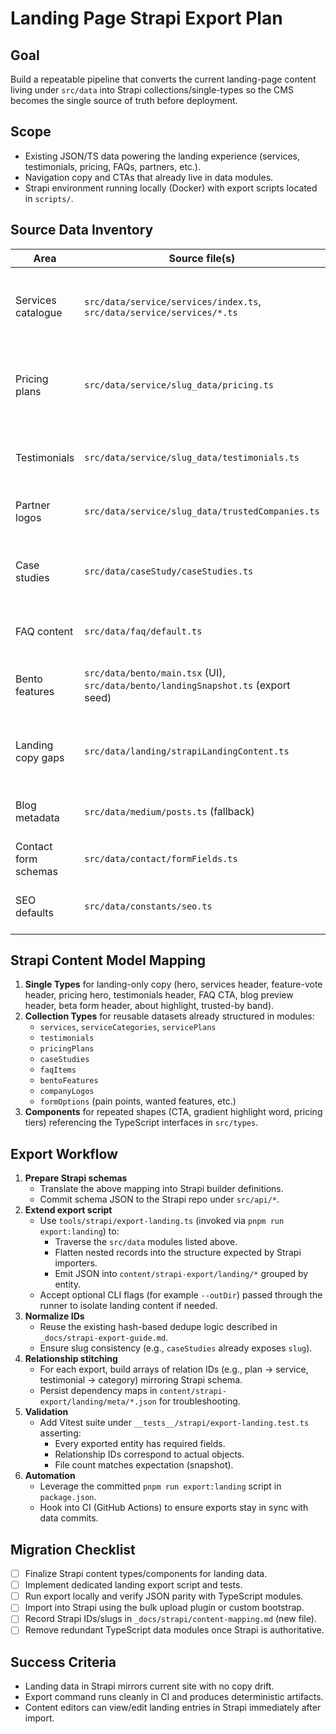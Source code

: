 # Landing Page Strapi Export Plan

## Goal
Build a repeatable pipeline that converts the current landing-page content living under `src/data` into Strapi collections/single-types so the CMS becomes the single source of truth before deployment.

## Scope
- Existing JSON/TS data powering the landing experience (services, testimonials, pricing, FAQs, partners, etc.).
- Navigation copy and CTAs that already live in data modules.
- Strapi environment running locally (Docker) with export scripts located in `scripts/`.

## Source Data Inventory
| Area | Source file(s) | Notes |
| --- | --- | --- |
| Services catalogue | `src/data/service/services/index.ts`, `src/data/service/services/*.ts` | Complex nested structures (plans, categories, CTA targets) already normalized. |
| Pricing plans | `src/data/service/slug_data/pricing.ts` | Includes monthly/annual matrices and feature flags needed for plan type toggles. |
| Testimonials | `src/data/service/slug_data/testimonials.ts` | Contains multiple testimonial groups used across the site. |
| Partner logos | `src/data/service/slug_data/trustedCompanies.ts` | Logo metadata and partner descriptions. |
| Case studies | `src/data/caseStudy/caseStudies.ts` | Contains large bodies of copy, stats, and images for grid and detail pages. |
| FAQ content | `src/data/faq/default.ts` | Question/answer sets used by `<FAQ />`. |
| Bento features | `src/data/bento/main.tsx` (UI), `src/data/bento/landingSnapshot.ts` (export seed) | Titles, body copy, CTA labels, and media references. |
| Landing copy gaps | `src/data/landing/strapiLandingContent.ts` | Centralizes hero, services header, CTA, and section copy used as Strapi seeds. |
| Blog metadata | `src/data/medium/posts.ts` (fallback) | Serves as seed content if Beehiiv fetch fails. |
| Contact form schemas | `src/data/contact/formFields.ts` | Field definitions, dropdown options, copy. |
| SEO defaults | `src/data/constants/seo.ts` | Landing metadata consumed via `getStaticSeo`. |

## Strapi Content Model Mapping
1. **Single Types** for landing-only copy (hero, services header, feature-vote header, pricing hero, testimonials header, FAQ CTA, blog preview header, beta form header, about highlight, trusted-by band).
2. **Collection Types** for reusable datasets already structured in modules:
   - `services`, `serviceCategories`, `servicePlans`
   - `testimonials`
   - `pricingPlans`
   - `caseStudies`
   - `faqItems`
   - `bentoFeatures`
   - `companyLogos`
   - `formOptions` (pain points, wanted features, etc.)
3. **Components** for repeated shapes (CTA, gradient highlight word, pricing tiers) referencing the TypeScript interfaces in `src/types`.

## Export Workflow
1. **Prepare Strapi schemas**
   - Translate the above mapping into Strapi builder definitions.
   - Commit schema JSON to the Strapi repo under `src/api/*`.
2. **Extend export script**
   - Use `tools/strapi/export-landing.ts` (invoked via `pnpm run export:landing`) to:
     - Traverse the `src/data` modules listed above.
     - Flatten nested records into the structure expected by Strapi importers.
     - Emit JSON into `content/strapi-export/landing/*` grouped by entity.
   - Accept optional CLI flags (for example `--outDir`) passed through the runner to isolate landing content if needed.
3. **Normalize IDs**
   - Reuse the existing hash-based dedupe logic described in `_docs/strapi-export-guide.md`.
   - Ensure slug consistency (e.g., `caseStudies` already exposes `slug`).
4. **Relationship stitching**
   - For each export, build arrays of relation IDs (e.g., plan → service, testimonial → category) mirroring Strapi schema.
   - Persist dependency maps in `content/strapi-export/landing/meta/*.json` for troubleshooting.
5. **Validation**
   - Add Vitest suite under `__tests__/strapi/export-landing.test.ts` asserting:
     - Every exported entity has required fields.
     - Relationship IDs correspond to actual objects.
     - File count matches expectation (snapshot).
6. **Automation**
   - Leverage the committed `pnpm run export:landing` script in `package.json`.
   - Hook into CI (GitHub Actions) to ensure exports stay in sync with data commits.

## Migration Checklist
- [ ] Finalize Strapi content types/components for landing data.
- [ ] Implement dedicated landing export script and tests.
- [ ] Run export locally and verify JSON parity with TypeScript modules.
- [ ] Import into Strapi using the bulk upload plugin or custom bootstrap.
- [ ] Record Strapi IDs/slugs in `_docs/strapi/content-mapping.md` (new file).
- [ ] Remove redundant TypeScript data modules once Strapi is authoritative.

## Success Criteria
- Landing data in Strapi mirrors current site with no copy drift.
- Export command runs cleanly in CI and produces deterministic artifacts.
- Content editors can view/edit landing entries in Strapi immediately after import.

